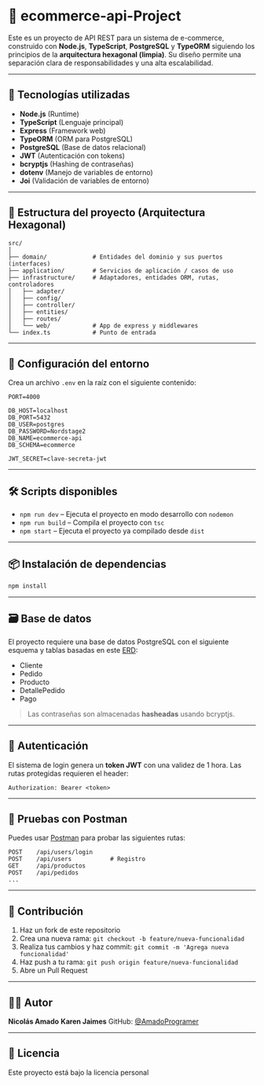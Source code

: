 # 🛒 ecommerce-api-Project

Este es un proyecto de API REST para un sistema de e-commerce, construido con **Node.js**, **TypeScript**, **PostgreSQL** y **TypeORM** siguiendo los principios de la **arquitectura hexagonal (limpia)**. Su diseño permite una separación clara de responsabilidades y una alta escalabilidad.

---

## 🚀 Tecnologías utilizadas

- **Node.js** (Runtime)
- **TypeScript** (Lenguaje principal)
- **Express** (Framework web)
- **TypeORM** (ORM para PostgreSQL)
- **PostgreSQL** (Base de datos relacional)
- **JWT** (Autenticación con tokens)
- **bcryptjs** (Hashing de contraseñas)
- **dotenv** (Manejo de variables de entorno)
- **Joi** (Validación de variables de entorno)

---

## 📁 Estructura del proyecto (Arquitectura Hexagonal)

```
src/
│
├── domain/             # Entidades del dominio y sus puertos (interfaces)
├── application/        # Servicios de aplicación / casos de uso
├── infrastructure/     # Adaptadores, entidades ORM, rutas, controladores
│   ├── adapter/
│   ├── config/
│   ├── controller/
│   ├── entities/
│   ├── routes/
│   └── web/            # App de express y middlewares
└── index.ts            # Punto de entrada
```

---

## 🔧 Configuración del entorno

Crea un archivo `.env` en la raíz con el siguiente contenido:

```env
PORT=4000

DB_HOST=localhost
DB_PORT=5432
DB_USER=postgres
DB_PASSWORD=Nordstage2
DB_NAME=ecommerce-api
DB_SCHEMA=ecommerce

JWT_SECRET=clave-secreta-jwt
```

---

## 🛠️ Scripts disponibles

- `npm run dev` – Ejecuta el proyecto en modo desarrollo con `nodemon`
- `npm run build` – Compila el proyecto con `tsc`
- `npm start` – Ejecuta el proyecto ya compilado desde `dist`

---

## 📦 Instalación de dependencias

```bash
npm install
```

---

## 🗃️ Base de datos

El proyecto requiere una base de datos PostgreSQL con el siguiente esquema y tablas basadas en este [ERD](#):

- Cliente
- Pedido
- Producto
- DetallePedido
- Pago

> Las contraseñas son almacenadas **hasheadas** usando bcryptjs.

---

## 🔐 Autenticación

El sistema de login genera un **token JWT** con una validez de 1 hora. Las rutas protegidas requieren el header:

```
Authorization: Bearer <token>
```

---

## 🧪 Pruebas con Postman

Puedes usar [Postman](https://www.postman.com/) para probar las siguientes rutas:

```
POST    /api/users/login
POST    /api/users           # Registro
GET     /api/productos
POST    /api/pedidos
...
```

---

## 🤝 Contribución

1. Haz un fork de este repositorio
2. Crea una nueva rama: `git checkout -b feature/nueva-funcionalidad`
3. Realiza tus cambios y haz commit: `git commit -m 'Agrega nueva funcionalidad'`
4. Haz push a tu rama: `git push origin feature/nueva-funcionalidad`
5. Abre un Pull Request

---

## 👨‍💻 Autor

**Nicolás Amado**
**Karen Jaimes**
GitHub: [@AmadoProgramer](https://github.com/AmadoProgramer)

---

## 📜 Licencia

Este proyecto está bajo la licencia personal
